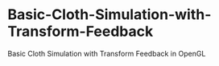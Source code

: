 # Basic-Cloth-Simulation-with-Transform-Feedback
Basic Cloth Simulation with Transform Feedback in OpenGL
